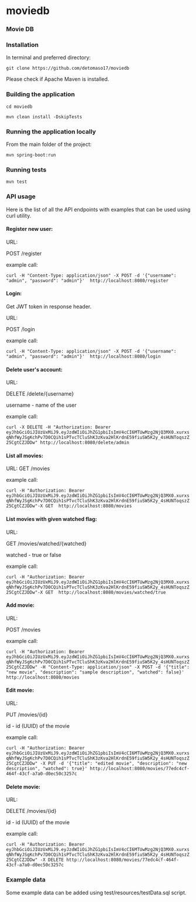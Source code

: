 # moviedb
### Movie DB ###

### Installation ###

In terminal and preferred directory:

```git clone https://github.com/detomaso17/moviedb```

Please check if Apache Maven is installed.

### Building the application ###

```cd moviedb```

```mvn clean install -DskipTests ```

### Running the application locally ###

From the main folder of the project:

```mvn spring-boot:run```

### Running tests ###

```mvn test```

### API usage ###

Here is the list of all the API endpoints with examples that can be used using curl utility.

#### Register new user:

URL:

POST /register

example call:

```curl -H "Content-Type: application/json" -X POST -d '{"username": "admin", "password": "admin"}'  http://localhost:8080/register```

#### Login:

Get JWT token in response header.

URL:

POST /login

example call:

```curl -H "Content-Type: application/json" -X POST -d '{"username": "admin", "password": "admin"}'  http://localhost:8080/login```

#### Delete user's account:

URL:

DELETE /delete/{username}

username - name of the user

example call:

```curl -X DELETE -H "Authorization: Bearer eyJhbGciOiJIUzUxMiJ9.eyJzdWIiOiJhZG1pbiIsImV4cCI6MTUwMzg2NjQ3MX0.xurxsqNhfWyJSgKchPv7D0CQih1sPTvcTCluShK3zKva2HlKrdnE59fiuSW5K2y_4sHUNToqszZ25CgtCZJDDw" http://localhost:8080/delete/admin```

#### List all movies:

URL:
GET /movies

example call:

```curl -H "Authorization: Bearer eyJhbGciOiJIUzUxMiJ9.eyJzdWIiOiJhZG1pbiIsImV4cCI6MTUwMzg2NjQ3MX0.xurxsqNhfWyJSgKchPv7D0CQih1sPTvcTCluShK3zKva2HlKrdnE59fiuSW5K2y_4sHUNToqszZ25CgtCZJDDw"-X GET  http://localhost:8080/movies```

#### List movies with given watched flag:

URL:

GET /movies/watched/{watched}

watched - true or false

example call:

```curl -H "Authorization: Bearer eyJhbGciOiJIUzUxMiJ9.eyJzdWIiOiJhZG1pbiIsImV4cCI6MTUwMzg2NjQ3MX0.xurxsqNhfWyJSgKchPv7D0CQih1sPTvcTCluShK3zKva2HlKrdnE59fiuSW5K2y_4sHUNToqszZ25CgtCZJDDw"-X GET  http://localhost:8080/movies/watched/true```

#### Add movie:

URL:

POST /movies

example call:

```curl -H "Authorization: Bearer eyJhbGciOiJIUzUxMiJ9.eyJzdWIiOiJhZG1pbiIsImV4cCI6MTUwMzg2NjQ3MX0.xurxsqNhfWyJSgKchPv7D0CQih1sPTvcTCluShK3zKva2HlKrdnE59fiuSW5K2y_4sHUNToqszZ25CgtCZJDDw" -H "Content-Type: application/json" -X POST -d '{"title": "new movie", "description": "sample description", "watched": false}' http://localhost:8080/movies```

#### Edit movie:

URL:

PUT /movies/{id}

id - id (UUID) of the movie

example call:

```curl -H "Authorization: Bearer eyJhbGciOiJIUzUxMiJ9.eyJzdWIiOiJhZG1pbiIsImV4cCI6MTUwMzg2NjQ3MX0.xurxsqNhfWyJSgKchPv7D0CQih1sPTvcTCluShK3zKva2HlKrdnE59fiuSW5K2y_4sHUNToqszZ25CgtCZJDDw" -X PUT -d '{"title": "edited movie", "description": "new description", "watched": true}' http://localhost:8080/movies/77edc4cf-464f-43cf-a7a0-d0ec50c3257c```

#### Delete movie:

URL:

DELETE /movies/{id}

id - id (UUID) of the movie

example call:

```curl -H "Authorization: Bearer eyJhbGciOiJIUzUxMiJ9.eyJzdWIiOiJhZG1pbiIsImV4cCI6MTUwMzg2NjQ3MX0.xurxsqNhfWyJSgKchPv7D0CQih1sPTvcTCluShK3zKva2HlKrdnE59fiuSW5K2y_4sHUNToqszZ25CgtCZJDDw" -X DELETE http://localhost:8080/movies/77edc4cf-464f-43cf-a7a0-d0ec50c3257c```

### Example data ###

Some example data can be added using test/resources/testData.sql script.

